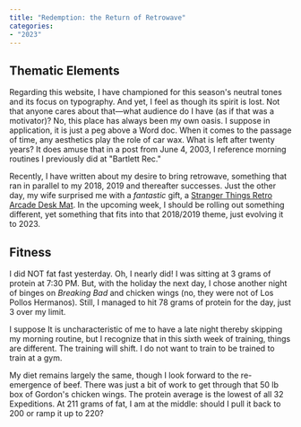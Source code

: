```yaml
---
title: "Redemption: the Return of Retrowave"
categories:
- "2023"
---
```


## Thematic Elements

Regarding this website, I have championed for this season's neutral tones and its focus on typography.  And yet, I feel as though its spirit is lost.  Not that anyone cares about that—what audience do I have (as if that was a motivator)?  No, this place has always been my own oasis.  I suppose in application, it is just a peg above a Word doc.  When it comes to the passage of time, any aesthetics play the role of car wax.  What is left after twenty years?  It does amuse that in a post from June 4, 2003, I reference morning routines I previously did at "Bartlett Rec."

Recently, I have written about my desire to bring retrowave, something that ran in parallel to my 2018, 2019 and thereafter successes.  Just the other day, my wife surprised me with a *fantastic* gift, a [Stranger Things Retro Arcade Desk Mat](https://m.media-amazon.com/images/I/81bpPPYn7WL._AC_SL1500_.jpg).  In the upcoming week, I should be rolling out something different, yet something that fits into that 2018/2019 theme, just evolving it to 2023.

## Fitness

I did NOT fat fast yesterday.  Oh, I nearly did!  I was sitting at 3 grams of protein at 7:30 PM.  But, with the holiday the next day, I chose another night of binges on *Breaking Bad* and chicken wings (no, they were not of Los Pollos Hermanos).  Still, I managed to hit 78 grams of protein for the day, just 3 over my limit.  

I suppose It is uncharacteristic of me to have a late night thereby skipping my morning routine, but I recognize that in this sixth week of training, things are different.  The training will shift.  I do not want to train to be trained to train at a gym.

My diet remains largely the same, though I look forward to the re-emergence of beef.  There was just a bit of work to get through that 50 lb box of Gordon's chicken wings.  The protein average is the lowest of all 32 Expeditions.  At 211 grams of fat, I am at the middle:  should I pull it back to 200 or ramp it up to 220?  